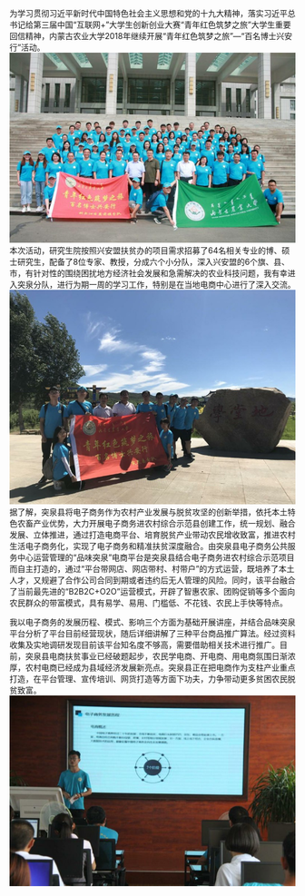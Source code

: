  为学习贯彻习近平新时代中国特色社会主义思想和党的十九大精神，落实习近平总书记给第三届中国“互联网+”大学生创新创业大赛“青年红色筑梦之旅”大学生重要回信精神，内蒙古农业大学2018年继续开展“青年红色筑梦之旅”—“百名博士兴安行”活动。
![IMG202002231](/images/出征.jpg) 
  本次活动，研究生院按照兴安盟扶贫办的项目需求招募了64名相关专业的博、硕士研究生，配备了8位专家、教授，分成六个小分队，深入兴安盟的6个旗、县、市，有针对性的围绕困扰地方经济社会发展和急需解决的农业科技问题，我有幸进入突泉分队，进行为期一周的学习工作，特别是在当地电商中心进行了深入交流。
![IMG202002231](/images/学堂地.jpg) 
  据了解，突泉县将电子商务作为农村产业发展与脱贫攻坚的创新举措，依托本土特色农畜产业优势，大力开展电子商务进农村综合示范县创建工作，统一规划、融合发展、立体推进，通过打造电商平台、培育脱贫产业带动农民增收致富，推进农村生活电子商务化，实现了电子商务和精准扶贫深度融合。由突泉县电子商务公共服务中心运营管理的“品味突泉”电商平台是突泉县结合电子商务进农村综合示范项目而自主打造的，通过“平台带网店、网店带村、村带户”的方式运营，既培养了本土人才，又规避了合作公司合同到期或者违约后无人管理的风险。同时，该平台融合了当前最先进的“B2B2C+O2O”运营模式，开辟了智惠农家、团购促销等多个面向农民群众的带富模式，具有易学、易用、门槛低、不花钱、农民上手快等特点。

  我以电子商务的发展历程、模式、影响三个方面为基础开展讲座，并结合品味突泉平台分析了平台目前经营现状，随后详细讲解了三种平台商品推广算法。经过资料收集及实地调研发现目前该平台知名度不够高，需要借助相关技术进行推广。目前，突泉县电商扶贫事业已经破题起步，农民学电商、开电商、用电商氛围日渐浓厚，农村电商已经成为县域经济发展新亮点。突泉县正在把电商作为支柱产业重点打造，在平台管理、宣传培训、网货打造等方面下功夫，力争带动更多贫困农民脱贫致富。
![IMG202002231](/images/品味突泉.jpg) 